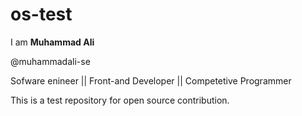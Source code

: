 # os-test
I am **Muhammad Ali**  

@muhammadali-se

Sofware enineer || Front-and Developer || Competetive Programmer  

This is a test repository for open source contribution.
